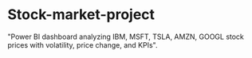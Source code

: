 # Stock-market-project
"Power BI dashboard analyzing IBM, MSFT, TSLA, AMZN, GOOGL stock prices with volatility, price change, and KPIs".
